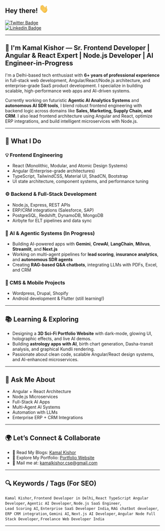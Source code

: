 <h2> Hey there! 
  <img src="https://raw.githubusercontent.com/ABSphreak/ABSphreak/master/gifs/Hi.gif" width="30px" alt="Waving hand"> 
</h2>

[![Twitter Badge](https://img.shields.io/badge/-@koolkamalkisho-1ca0f1?style=flat-square&labelColor=1ca0f1&logo=twitter&logoColor=white&link=https://twitter.com/koolkamalkisho)](https://twitter.com/koolkamalkisho)  
[![Linkedin Badge](https://img.shields.io/badge/-koolkamalkishor-blue?style=flat-square&logo=Linkedin&logoColor=white&link=https://www.linkedin.com/in/koolkamalkishor/)](https://www.linkedin.com/in/koolkamalkishor/)

---

## 👋 I'm Kamal Kishor — Sr. Frontend Developer | Angular & React Expert | Node.js Developer | AI Engineer-in-Progress

I'm a Delhi-based tech enthusiast with **6+ years of professional experience** in full-stack web development, Angular/React/Node.js architecture, and enterprise-grade SaaS product development. I specialize in building scalable, high-performance web apps and AI-driven systems.

Currently working on futuristic **Agentic AI Analytics Systems** and **autonomous AI SDR tools**, I blend robust frontend engineering with backend logic across domains like **Sales, Marketing, Supply Chain, and CRM**. I also lead frontend architecture using Angular and React, optimize ERP integrations, and build intelligent microservices with Node.js.

---

## 🚀 What I Do

### 💡 Frontend Engineering
- React (Monolithic, Modular, and Atomic Design Systems)
- Angular (Enterprise-grade architectures)
- TypeScript, TailwindCSS, Material UI, ShadCN, Bootstrap
- UI state architecture, component systems, and performance tuning

### ⚙️ Backend & Full-Stack Development
- Node.js, Express, REST APIs
- ERP/CRM integrations (Salesforce, SAP)
- PostgreSQL, Redshift, DynamoDB, MongoDB
- Airbyte for ELT pipelines and data sync

### 🧠 AI & Agentic Systems (In Progress)
- Building AI-powered apps with **Gemini**, **CrewAI**, **LangChain**, **Milvus**, **Streamlit**, and **Next.js**
- Working on multi-agent pipelines for **lead scoring**, **insurance analytics**, and **autonomous SDR agents**
- Creating **RAG-based Q&A chatbots**, integrating LLMs with PDFs, Excel, and CRM

### 🧩 CMS & Mobile Projects
- Wordpress, Drupal, Shopify
- Android development & Flutter (still learning!)

---

## 📚 Learning & Exploring
- Designing a **3D Sci-Fi Portfolio Website** with dark-mode, glowing UI, holographic effects, and live AI demos.
- Building **astrology apps with AI**, birth chart generation, Dasha-transit analysis, and graphical Kundli rendering.
- Passionate about clean code, scalable Angular/React design systems, and AI-enhanced microservices.

---

## 💬 Ask Me About
- Angular + React Architecture  
- Node.js Microservices  
- Full-Stack AI Apps  
- Multi-Agent AI Systems  
- Automation with LLMs  
- Enterprise ERP + CRM Integrations

---

## 🌍 Let’s Connect & Collaborate
- 🧠 Read My Blogs: [Kamal Kishor](https://dev.to/koolkamalkishor/)
- 💼 Explore My Portfolio: [Portfolio Website](https://kamalkishor.netlify.app/)
- 📨 Mail me at: kamalkishor.cse@gmail.com

---

## 🔍 Keywords / Tags (For SEO)
`Kamal Kishor`, `Frontend Developer in Delhi`, `React TypeScript Angular Developer`, `Agentic AI Developer`, `Node.js SaaS Engineer`,  
`Lead Scoring AI`, `Enterprise SaaS Developer India`, `RAG chatbot developer`, `ERP CRM integration`, `Gemini AI`, `Next.js AI Developer`, `Angular Node Full Stack Developer`, `Freelance Web Developer India`

---

